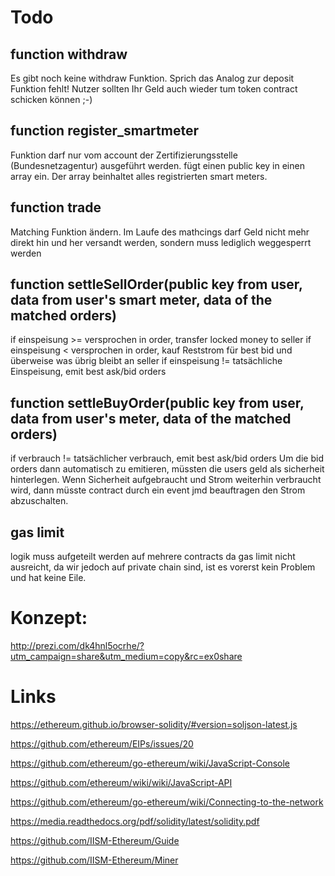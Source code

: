 # Todo


## function withdraw
Es gibt noch keine withdraw Funktion. Sprich das Analog zur deposit Funktion fehlt! Nutzer sollten Ihr Geld auch wieder tum token contract schicken können ;-) 

## function register_smartmeter
Funktion darf nur vom account der Zertifizierungsstelle (Bundesnetzagentur) ausgeführt werden. 
fügt einen public key in einen array ein. Der array beinhaltet alles registrierten smart meters. 

## function trade 
Matching Funktion ändern. Im Laufe des mathcings darf Geld nicht mehr direkt hin und her versandt werden, sondern muss lediglich weggesperrt werden

## function settleSellOrder(public key from user, data from user's smart meter, data of the matched orders)
if einspeisung >= versprochen in order, transfer locked money to seller
if einspeisung < versprochen in order, kauf Reststrom für best bid und überweise was übrig bleibt an seller
if einspeisung != tatsächliche Einspeisung, emit best ask/bid orders

## function settleBuyOrder(public key from user, data from user's meter, data of the matched orders)
if verbrauch != tatsächlicher verbrauch, emit best ask/bid orders
Um die bid orders dann automatisch zu emitieren, müssten die users geld als sicherheit hinterlegen. Wenn Sicherheit aufgebraucht und Strom weiterhin verbraucht wird, dann müsste contract durch ein event jmd beauftragen den Strom abzuschalten.

## gas limit
logik muss aufgeteilt werden auf mehrere contracts da gas limit nicht ausreicht, da wir jedoch auf private chain sind, ist es vorerst  kein Problem und hat keine Eile.


# Konzept:

http://prezi.com/dk4hnl5ocrhe/?utm_campaign=share&utm_medium=copy&rc=ex0share


# Links


https://ethereum.github.io/browser-solidity/#version=soljson-latest.js

https://github.com/ethereum/EIPs/issues/20

https://github.com/ethereum/go-ethereum/wiki/JavaScript-Console

https://github.com/ethereum/wiki/wiki/JavaScript-API

https://github.com/ethereum/go-ethereum/wiki/Connecting-to-the-network

https://media.readthedocs.org/pdf/solidity/latest/solidity.pdf

https://github.com/IISM-Ethereum/Guide

https://github.com/IISM-Ethereum/Miner






